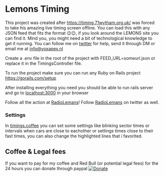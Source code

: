 # Lemons Timing

This project was created after https://timing.71wytham.org.uk/ was forced to take his amazing live timing screen offline. 
You can load this with any JSON feed that fits the format 😉😉, if you look around the LEMONS site you can find it. 
Mind you, you might need a bit of technological knowledge to get it running. You can follow me on [twitter](https://twitter.com/marthyn) for help, send it through DM or email me at info@voxapex.nl

Create a .env file in the root of the project with FEED_URL=someurl.json or replace it in the TimingsController file. 

To run the project make sure you can run any Ruby on Rails project https://gorails.com/setup

After installing everything you need you should be able to run rails server and go to [localhost:3000](localhost:3000) in your browser

Follow all the action at [RadioLemans](http://radiolemans.co)! Follow [RadioLemans](https://twitter.com/radiolemans) on twitter as well. 


### Settings

In [timings.coffee](app/assets/javascripts/timing.coffee) you can set some settings like blinking sector times or intervals when cars are close to eachother or settings times close to their fast times, you can also change the highlighted lines that i favorited.

## Coffee & Legal fees

If you want to pay for my coffee and Red Bull (or potential legal fees) for the 24 hours you can donate through paypal [![Donate](https://img.shields.io/badge/Donate-PayPal-green.svg)](https://paypal.me/pools/c/8fDJzM0hUT)